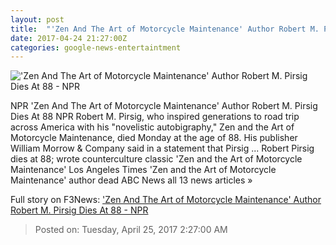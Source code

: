 ```yaml
---
layout: post
title:  "'Zen And The Art of Motorcycle Maintenance' Author Robert M. Pirsig Dies At 88 - NPR"
date: 2017-04-24 21:27:00Z
categories: google-news-entertaintment
---
```


!['Zen And The Art of Motorcycle Maintenance' Author Robert M. Pirsig Dies At 88 - NPR](https://media.npr.org/assets/img/2017/04/24/pirsig-with-chris-1968_wide-ba0a5cee2c7b0941c47244f49796f5a6e162ada2.jpg?s=1400)

NPR 'Zen And The Art of Motorcycle Maintenance' Author Robert M. Pirsig Dies At 88 NPR Robert M. Pirsig, who inspired generations to road trip across America with his "novelistic autobigraphy," Zen and the Art of Motorcycle Maintenance, died Monday at the age of 88. His publisher William Morrow & Company said in a statement that Pirsig ... Robert Pirsig dies at 88; wrote counterculture classic 'Zen and the Art of Motorcycle Maintenance' Los Angeles Times 'Zen and the Art of Motorcycle Maintenance' author dead ABC News all 13 news articles »


Full story on F3News: ['Zen And The Art of Motorcycle Maintenance' Author Robert M. Pirsig Dies At 88 - NPR](http://www.f3nws.com/n/VPMyRJ)

> Posted on: Tuesday, April 25, 2017 2:27:00 AM
